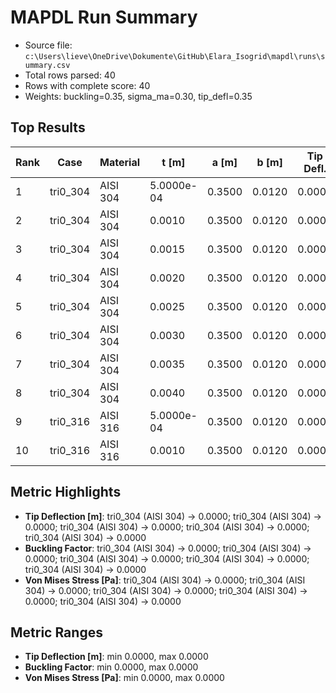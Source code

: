 # MAPDL Run Summary

- Source file: `c:\Users\lieve\OneDrive\Dokumente\GitHub\Elara_Isogrid\mapdl\runs\summary.csv`
- Total rows parsed: 40
- Rows with complete score: 40
- Weights: buckling=0.35, sigma_ma=0.30, tip_defl=0.35

## Top Results

| Rank | Case | Material | t [m] | a [m] | b [m] | Tip Defl. | Buckling | sigma_ma | Score |
| --- | --- | --- | --- | --- | --- | --- | --- | --- | --- |
| 1 | tri0_304 | AISI 304 | 5.0000e-04 | 0.3500 | 0.0120 | 0.0000 | 0.0000 | 0.0000 | 1.0000 |
| 2 | tri0_304 | AISI 304 | 0.0010 | 0.3500 | 0.0120 | 0.0000 | 0.0000 | 0.0000 | 1.0000 |
| 3 | tri0_304 | AISI 304 | 0.0015 | 0.3500 | 0.0120 | 0.0000 | 0.0000 | 0.0000 | 1.0000 |
| 4 | tri0_304 | AISI 304 | 0.0020 | 0.3500 | 0.0120 | 0.0000 | 0.0000 | 0.0000 | 1.0000 |
| 5 | tri0_304 | AISI 304 | 0.0025 | 0.3500 | 0.0120 | 0.0000 | 0.0000 | 0.0000 | 1.0000 |
| 6 | tri0_304 | AISI 304 | 0.0030 | 0.3500 | 0.0120 | 0.0000 | 0.0000 | 0.0000 | 1.0000 |
| 7 | tri0_304 | AISI 304 | 0.0035 | 0.3500 | 0.0120 | 0.0000 | 0.0000 | 0.0000 | 1.0000 |
| 8 | tri0_304 | AISI 304 | 0.0040 | 0.3500 | 0.0120 | 0.0000 | 0.0000 | 0.0000 | 1.0000 |
| 9 | tri0_316 | AISI 316 | 5.0000e-04 | 0.3500 | 0.0120 | 0.0000 | 0.0000 | 0.0000 | 1.0000 |
| 10 | tri0_316 | AISI 316 | 0.0010 | 0.3500 | 0.0120 | 0.0000 | 0.0000 | 0.0000 | 1.0000 |

## Metric Highlights

- **Tip Deflection [m]**: tri0_304 (AISI 304) -> 0.0000; tri0_304 (AISI 304) -> 0.0000; tri0_304 (AISI 304) -> 0.0000; tri0_304 (AISI 304) -> 0.0000; tri0_304 (AISI 304) -> 0.0000
- **Buckling Factor**: tri0_304 (AISI 304) -> 0.0000; tri0_304 (AISI 304) -> 0.0000; tri0_304 (AISI 304) -> 0.0000; tri0_304 (AISI 304) -> 0.0000; tri0_304 (AISI 304) -> 0.0000
- **Von Mises Stress [Pa]**: tri0_304 (AISI 304) -> 0.0000; tri0_304 (AISI 304) -> 0.0000; tri0_304 (AISI 304) -> 0.0000; tri0_304 (AISI 304) -> 0.0000; tri0_304 (AISI 304) -> 0.0000

## Metric Ranges

- **Tip Deflection [m]**: min 0.0000, max 0.0000
- **Buckling Factor**: min 0.0000, max 0.0000
- **Von Mises Stress [Pa]**: min 0.0000, max 0.0000
